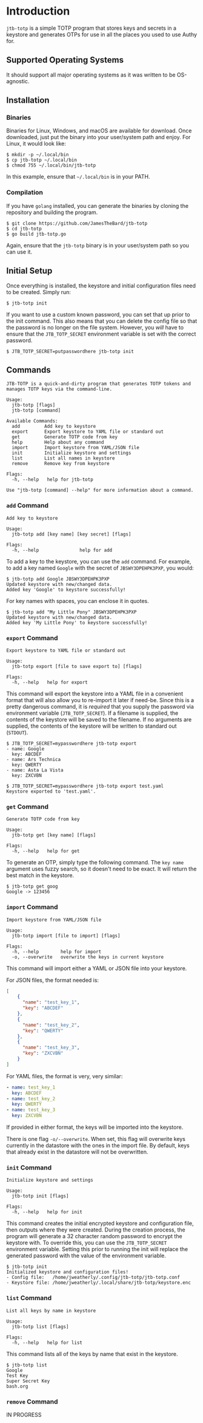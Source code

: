 # Introduction

`jtb-totp` is a simple TOTP program that stores keys and secrets in a keystore and generates OTPs for use in all the places you used to use Authy for.

## Supported Operating Systems
It should support all major operating systems as it was written to be OS-agnostic.

## Installation

### Binaries
Binaries for Linux, Windows, and macOS are available for download.  Once downloaded, just put the binary into your user/system path and enjoy.  For Linux, it would look like:

```console
$ mkdir -p ~/.local/bin
$ cp jtb-totp ~/.local/bin
$ chmod 755 ~/.local/bin/jtb-totp
```

In this example, ensure that `~/.local/bin` is in your PATH.

### Compilation
If you have `golang` installed, you can generate the binaries by cloning the repository and building the program.

```console
$ git clone https://github.com/JamesTheBard/jtb-totp
$ cd jtb-totp
$ go build jtb-totp.go
```

Again, ensure that the `jtb-totp` binary is in your user/system path so you can use it.

## Initial Setup

Once everything is installed, the keystore and initial configuration files need to be created.  Simply run:

```console
$ jtb-totp init
```

If you want to use a custom known password, you can set that up prior to the init command.  This also means that you can delete the config file so that the password is no longer on the file system.  However, you _will_ have to ensure that the `JTB_TOTP_SECRET` environment variable is set with the correct password.

```console
$ JTB_TOTP_SECRET=putpasswordhere jtb-totp init
```

## Commands

```
JTB-TOTP is a quick-and-dirty program that generates TOTP tokens and manages TOTP keys via the command-line.

Usage:
  jtb-totp [flags]
  jtb-totp [command]

Available Commands:
  add         Add key to keystore
  export      Export keystore to YAML file or standard out
  get         Generate TOTP code from key
  help        Help about any command
  import      Import keystore from YAML/JSON file
  init        Initialize keystore and settings
  list        List all names in keystore
  remove      Remove key from keystore

Flags:
  -h, --help   help for jtb-totp

Use "jtb-totp [command] --help" for more information about a command.
```

### `add` Command

```
Add key to keystore

Usage:
  jtb-totp add [key name] [key secret] [flags]

Flags:
  -h, --help               help for add
```

To add a key to the keystore, you can use the `add` command.  For example, to add a key named `Google` with the secret of `JBSWY3DPEHPK3PXP`, you would:

```console
$ jtb-totp add Google JBSWY3DPEHPK3PXP
Updated keystore with new/changed data.
Added key 'Google' to keystore successfully!
```

For key names with spaces, you can enclose it in quotes.

```console
$ jtb-totp add "My Little Pony" JBSWY3DPEHPK3PXP
Updated keystore with new/changed data.
Added key 'My Little Pony' to keystore successfully!
```

### `export` Command

```
Export keystore to YAML file or standard out

Usage:
  jtb-totp export [file to save export to] [flags]

Flags:
  -h, --help   help for export
```

This command will export the keystore into a YAML file in a convenient format that will also allow you to re-import it later if need-be.  Since this is a pretty dangerous command, it is _required_ that you supply the password via environment variable (`JTB_TOTP_SECRET`).  If a filename is supplied, the contents of the keystore will be saved to the filename.  If no arguments are supplied, the contents of the keystore will be written to standard out (`STDOUT`).

```console
$ JTB_TOTP_SECRET=mypasswordhere jtb-totp export
- name: Google
  key: ABCDEF
- name: Ars Technica
  key: QWERTY
- name: Asta La Vista
  key: ZXCVBN
```

```console
$ JTB_TOTP_SECRET=mypasswordhere jtb-totp export test.yaml
Keystore exported to 'test.yaml'.
```

### `get` Command

```
Generate TOTP code from key

Usage:
  jtb-totp get [key name] [flags]

Flags:
  -h, --help   help for get
```

To generate an OTP, simply type the following command.  The `key name` argument uses fuzzy search, so it doesn't need to be exact.  It will return the best match in the keystore.

```console
$ jtb-totp get goog
Google -> 123456
```

### `import` Command

```
Import keystore from YAML/JSON file

Usage:
  jtb-totp import [file to import] [flags]

Flags:
  -h, --help        help for import
  -o, --overwrite   overwrite the keys in current keystore
```

This command will import either a YAML or JSON file into your keystore.

For JSON files, the format needed is:
```json
[
    {
      "name": "test_key_1",
      "key": "ABCDEF"
    },
    {
      "name": "test_key_2",
      "key": "QWERTY"
    },
    {
      "name": "test_key_3",
      "key": "ZXCVBN"
    }
]
```

For YAML files, the format is very, very similar:
```yaml
- name: test_key_1
  key: ABCDEF
- name: test_key_2
  key: QWERTY
- name: test_key_3
  key: ZXCVBN
```

If provided in either format, the keys will be imported into the keystore.

There is one flag `-o/--overwrite`.  When set, this flag will overwrite keys currently in the datastore with the ones in the import file.  By default, keys that already exist in the datastore will not be overwritten.

### `init` Command

```
Initialize keystore and settings

Usage:
  jtb-totp init [flags]

Flags:
  -h, --help   help for init
```

This command creates the initial encrypted keystore and configuration file, then outputs where they were created.  During the creation process, the program will generate a 32 character random password to encrypt the keystore with.  To override this, you can use the `JTB_TOTP_SECRET` environment variable.  Setting this prior to running the init will replace the generated password with the value of the environment variable.

```console
$ jtb-totp init
Initialized keystore and configuration files!
- Config file:   /home/jweatherly/.config/jtb-totp/jtb-totp.conf
- Keystore file: /home/jweatherly/.local/share/jtb-totp/keystore.enc
```

### `list` Command

```
List all keys by name in keystore

Usage:
  jtb-totp list [flags]

Flags:
  -h, --help   help for list
```

This command lists all of the keys by name that exist in the keystore.

```console
$ jtb-totp list
Google
Test Key
Super Secret Key
bash.org
```

### `remove` Command

IN PROGRESS
